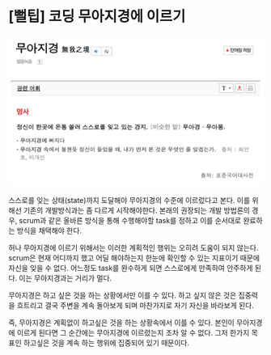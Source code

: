 # \[뻘팁\] 코딩 무아지경에 이르기

![](../.gitbook/assets/image%20%284%29.png)

 스스로를 잊는 상태\(state\)까지 도달해야 무아지경의 수준에 이르렀다고 본다. 이를 위해선 기존의 개발방식과는 좀 다르게 시작해야한다. 본래의 권장되는 개발 방법론의 경우, scrum과 같은 올바른 방식을 통해 수행해야할 task를 정하고 이를 순서대로 완료하는 방식을 채택해야 한다.

 허나 무아지경에 이르기 위해서는 이러한 계획적인 행위는 오히려 도움이 되지 않는다. scrum은 현재 어디까지 했고 어딜 해야하는지 한눈에 확인할 수 있는 지표이기 때문에 자신을 잊을 수 없다. 어느정도 task를 완수하게 되면 스스로에게 만족하여 안주하게 된다. 이는 무아지경과는 거리가 멀다.

 무아지경은 하고 싶은 것을 하는 상황에서만 이를 수 있다. 하고 싶지 않은 것은 집중력을 흐트리고 결국 주변을 계속 돌아보게 되며 마찬가지로 자기 자신을 바라보게 된다.

 즉, 무아지경은 계획없이 하고싶은 것을 하는 상황속에서 이를 수 있다. 본인이 무아지경에 이르게 된다면 그 순간에는 무아지경에 이르렀는지 조차 알 수 없다. 그저 한가지 목표인 하고싶은 것을 계속 하는 행위에 집중되어 있기 때문이다.




